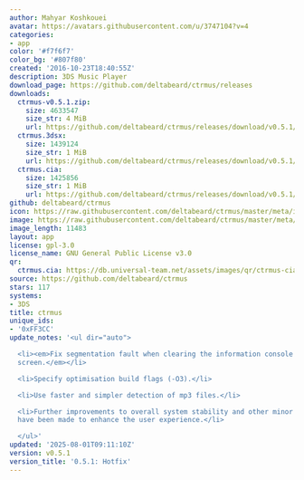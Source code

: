 ```yaml
---
author: Mahyar Koshkouei
avatar: https://avatars.githubusercontent.com/u/3747104?v=4
categories:
- app
color: '#f7f6f7'
color_bg: '#807f80'
created: '2016-10-23T18:40:55Z'
description: 3DS Music Player
download_page: https://github.com/deltabeard/ctrmus/releases
downloads:
  ctrmus-v0.5.1.zip:
    size: 4633547
    size_str: 4 MiB
    url: https://github.com/deltabeard/ctrmus/releases/download/v0.5.1/ctrmus-v0.5.1.zip
  ctrmus.3dsx:
    size: 1439124
    size_str: 1 MiB
    url: https://github.com/deltabeard/ctrmus/releases/download/v0.5.1/ctrmus.3dsx
  ctrmus.cia:
    size: 1425856
    size_str: 1 MiB
    url: https://github.com/deltabeard/ctrmus/releases/download/v0.5.1/ctrmus.cia
github: deltabeard/ctrmus
icon: https://raw.githubusercontent.com/deltabeard/ctrmus/master/meta/icon.png
image: https://raw.githubusercontent.com/deltabeard/ctrmus/master/meta/banner.png
image_length: 11483
layout: app
license: gpl-3.0
license_name: GNU General Public License v3.0
qr:
  ctrmus.cia: https://db.universal-team.net/assets/images/qr/ctrmus-cia.png
source: https://github.com/deltabeard/ctrmus
stars: 117
systems:
- 3DS
title: ctrmus
unique_ids:
- '0xFF3CC'
update_notes: '<ul dir="auto">

  <li><em>Fix segmentation fault when clearing the information console on the top
  screen.</em></li>

  <li>Specify optimisation build flags (-O3).</li>

  <li>Use faster and simpler detection of mp3 files.</li>

  <li>Further improvements to overall system stability and other minor adjustments
  have been made to enhance the user experience.</li>

  </ul>'
updated: '2025-08-01T09:11:10Z'
version: v0.5.1
version_title: '0.5.1: Hotfix'
---
```

